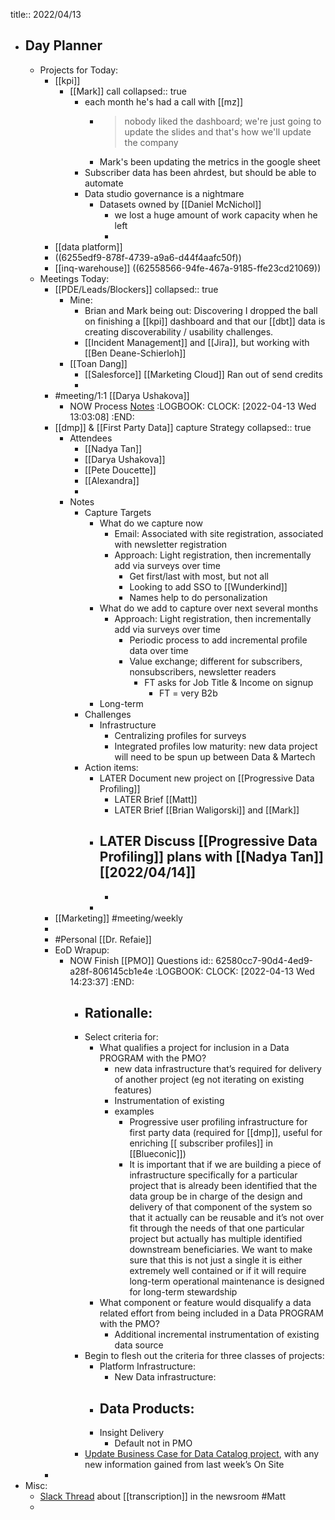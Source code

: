 title:: 2022/04/13

- ## Day Planner
	- Projects for Today:
		- [[kpi]]
			- [[Mark]] call
			  collapsed:: true
				- each month he's had a call with [[mz]]
					- > nobody liked the dashboard; we're just going to update the slides and that's how we'll update the company
					- Mark's been updating the metrics in the google sheet
				- Subscriber data has been ahrdest, but should be able to automate
				- Data studio governance is a nightmare
					- Datasets owned by [[Daniel McNichol]]
						- we lost a huge amount of work capacity when he left
						-
		- [[data platform]]
		- ((6255edf9-878f-4739-a9a6-d44f4aafc50f))
		- [[inq-warehouse]] ((62558566-94fe-467a-9185-ffe23cd21069))
	- Meetings Today:
		- [[PDE/Leads/Blockers]]
		  collapsed:: true
			- Mine:
				- Brian and Mark being out: Discovering I dropped the ball on finishing a [[kpi]] dashboard and that our [[dbt]] data is creating discoverability / usability challenges.
				- [[Incident Management]] and [[Jira]], but working with [[Ben Deane-Schierloh]]
			- [[Toan Dang]]
				- [[Salesforce]] [[Marketing Cloud]] Ran out of send credits
				-
		- #meeting/1:1 [[Darya Ushakova]]
			- NOW Process [Notes](https://docs.google.com/document/d/19gRd6IG_OiALzixIdnwlpxiMfPHIX5x7iFnnJh39UqU/edit#)
			  :LOGBOOK:
			  CLOCK: [2022-04-13 Wed 13:03:08]
			  :END:
		- [[dmp]] & [[First Party Data]] capture Strategy
		  collapsed:: true
			- Attendees
				- [[Nadya Tan]]
				- [[Darya Ushakova]]
				- [[Pete Doucette]]
				- [[Alexandra]]
				-
			- Notes
				- Capture Targets
					- What do we capture now
						- Email: Associated with site registration, associated with newsletter registration
						- Approach: Light registration, then incrementally add via surveys over time
							- Get first/last with most, but not all
							- Looking to add SSO to [[Wunderkind]]
							- Names help to do personalization
					- What do we add to capture over next several months
						- Approach: Light registration, then incrementally add via surveys over time
							- Periodic process to add incremental profile data over time
							- Value exchange; different for subscribers, nonsubscribers, newsletter readers
								- FT asks for Job Title & Income on signup
									- FT = very B2b
					- Long-term
				- Challenges
					- Infrastructure
						- Centralizing profiles for surveys
						- Integrated profiles low maturity: new data project will need to be spun up between Data & Martech
				- Action items:
					- LATER Document new project on [[Progressive Data Profiling]]
						- LATER Brief [[Matt]]
						- LATER Brief [[Brian Waligorski]] and [[Mark]]
					- LATER Discuss [[Progressive Data Profiling]] plans with [[Nadya Tan]] [[2022/04/14]]
						-
						-
					-
		- [[Marketing]] #meeting/weekly
		-
		- #Personal [[Dr. Refaie]]
		- EoD Wrapup:
			- NOW Finish [[PMO]] Questions
			  id:: 62580cc7-90d4-4ed9-a28f-806145cb1e4e
			  :LOGBOOK:
			  CLOCK: [2022-04-13 Wed 14:23:37]
			  :END:
				- Rationalle:
					-
				- Select criteria for:
					- What qualifies a project for inclusion in a Data PROGRAM with the PMO?
						- new data infrastructure that’s required for delivery of another project (eg not iterating on existing features)
						- Instrumentation of existing
						- examples
							- Progressive user profiling infrastructure for first party data (required for [[dmp]], useful for enriching  [[ subscriber profiles]] in [[Blueconic]])
							- It is important that if we are building a piece of infrastructure specifically for a particular project that is already been identified that the data group be in charge of the design and delivery of that component of the system so that it actually can be reusable and it’s not over fit through the needs of that one particular project but actually has multiple identified downstream beneficiaries. We want to make sure that this is not just a single it is either extremely well contained or if it will require long-term operational maintenance is designed for long-term stewardship
					- What component or feature would disqualify a data related effort from being included in a Data PROGRAM with the PMO?
						- Additional incremental instrumentation of existing data source
				- Begin to flesh out the criteria for three classes of projects:
					- Platform Infrastructure:
						- New Data infrastructure:
					- Data Products:
						-
					- Insight Delivery
						- Default not in PMO
				- [Update Business Case for Data Catalog project](https://docs.google.com/document/d/1izzERY0LfOveXSC32V0hbt_pu0qAKOC2Ff62NhgexFg/edit#), with any new information gained from last week’s On Site
		-
- Misc:
	- [Slack Thread](https://philly.slack.com/archives/C02D86MB6/p1649868889822299) about [[transcription]] in the newsroom #Matt
	-